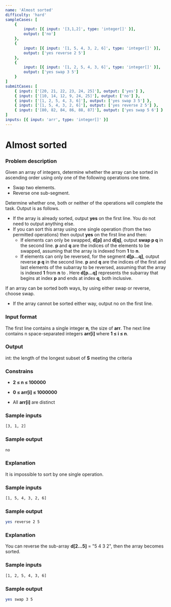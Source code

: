 ```yaml
---
name: 'Almost sorted'
difficulty: 'hard'
sampleCases: [
	{
		input: [{ input: '[3,1,2]', type: 'integer[]' }],
		output: ['no']
	},
	{
		input: [{ input: '[1, 5, 4, 3, 2, 6]', type: 'integer[]' }],
		output: ['yes reverse 2 5']
	},
	{
		input: [{ input: '[1, 2, 5, 4, 3, 6]', type: 'integer[]' }],
		output: ['yes swap 3 5']
	}
]
submitCases: [
	{ input: ['[20, 21, 22, 23, 24, 25]'], output: ['yes'] },
	{ input: ['[10, 14, 12, 9, 24, 25]'], output: ['no'] },
	{ input: ['[1, 2, 5, 4, 3, 6]'], output: ['yes swap 3 5'] },
	{ input: ['[1, 5, 4, 3, 2, 6]'], output: ['yes reverse 2 5'] },
	{ input: ['[80, 82, 84, 86, 88, 87]'], output: ['yes swap 5 6'] }
]
inputs: [{ input: 'arr', type: 'integer[]' }]
---
```


# Almost sorted

### Problem description

Given an array of integers, determine whether the array can be sorted in ascending order using only one of the following operations one time.

-   Swap two elements.
-   Reverse one sub-segment.

Determine whether one, both or neither of the operations will complete the task. Output is as follows.

-   If the array is already sorted, output **yes** on the first line. You do not need to output anything else.
-   If you can sort this array using one single operation (from the two permitted operations) then output **yes** on the first line and then:
    -   If elements can only be swapped, **d[p]** and **d[q]**, output **swap p q** in the second line. **p** and **q** are the indices of the elements to be swapped, assuming that the array is indexed from **1** to **n**.
    -   If elements can only be reversed, for the segment **d[p...q]**, output reverse **p q** in the second line. **p** and **q** are the indices of the first and last elements of the subarray to be reversed, assuming that the array is indexed **1** from **n** to . Here **d[p...q]** represents the subarray that begins at index **p** and ends at index **q**, both inclusive.

If an array can be sorted both ways, by using either swap or reverse, choose swap.

-   If the array cannot be sorted either way, output no on the first line.

### Input format

The first line contains a single integer **n**, the size of **arr**. The next line contains n space-separated integers **arr[i]** where **1 ≤ i ≤ n**.

### Output

int: the length of the longest subset of **S** meeting the criteria

### Constrains

-   **2 ≤ n ≤ 100000**

-   **0 ≤ arr[i] ≤ 1000000**

-   All **arr[i]** are distinct

### Sample inputs

```bash
[3, 1, 2]
```

### Sample output

```bash
no
```

### Explanation

It is impossible to sort by one single operation.

### Sample inputs

```bash
[1, 5, 4, 3, 2, 6]
```

### Sample output

```bash
yes reverse 2 5
```

### Explanation

You can reverse the sub-array **d[2...5]** = "5 4 3 2", then the array becomes sorted.

### Sample inputs

```bash
[1, 2, 5, 4, 3, 6]
```

### Sample output

```bash
yes swap 3 5
```
